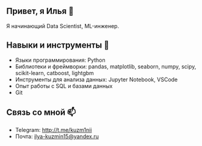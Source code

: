 ## Привет, я Илья 👋

Я начинающий Data Scientist, ML-инженер.

## Навыки и инструменты 🚀

- Языки программирования: Python
- Библиотеки и фреймворки: pandas, matplotlib, seaborn, numpy, scipy, scikit-learn, catboost, lightgbm
- Инструменты для анализа данных: Jupyter Notebook, VSCode
- Опыт работы с SQL и базами данных
- Git

## Связь со мной 📫
- Telegram: http://t.me/kuzm1nii
- Почта: ilya-kuzmin15@yandex.ru

